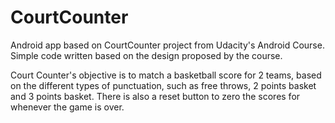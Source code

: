# CourtCounter
Android app based on CourtCounter project from Udacity's Android Course. Simple code written based on the design proposed by the course.

Court Counter's objective is to match a basketball score for 2 teams, based on the different types of punctuation, such as free throws, 2 points basket and 3 points basket.
There is also a reset button to zero the scores for whenever the game is over.

